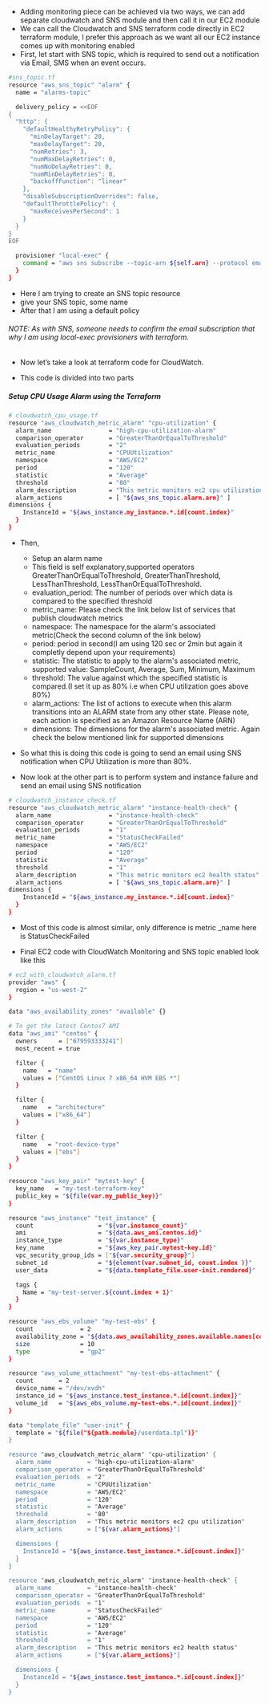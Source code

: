 * Adding monitoring piece can be achieved via two ways, we can add separate cloudwatch and SNS module and then call it in our EC2 module
* We can call the Cloudwatch and SNS terraform code directly in EC2 terraform module, I prefer this approach as we want all our EC2 instance comes up with monitoring enabled
* First, let start with SNS topic, which is required to send out a notification via Email, SMS when an event occurs.

```sh
#sns_topic.tf
resource "aws_sns_topic" "alarm" {
  name = "alarms-topic"

  delivery_policy = <<EOF
{
  "http": {
    "defaultHealthyRetryPolicy": {
      "minDelayTarget": 20,
      "maxDelayTarget": 20,
      "numRetries": 3,
      "numMaxDelayRetries": 0,
      "numNoDelayRetries": 0,
      "numMinDelayRetries": 0,
      "backoffFunction": "linear"
    },
    "disableSubscriptionOverrides": false,
    "defaultThrottlePolicy": {
      "maxReceivesPerSecond": 1
    }
  }
}
EOF

  provisioner "local-exec" {
    command = "aws sns subscribe --topic-arn ${self.arn} --protocol email --notification-endpoint ${var.alarms_email}"
  }
}
```

* Here I am trying to create an SNS topic resource
* give your SNS topic, some name
* After that I am using a default policy

###### NOTE: As with SNS, someone needs to confirm the email subscription that why I am using local-exec provisioners with terraform.

* Now let’s take a look at terraform code for CloudWatch.

* This code is divided into two parts

##### Setup CPU Usage Alarm using the Terraform

```sh
# cloudwatch_cpu_usage.tf
resource "aws_cloudwatch_metric_alarm" "cpu-utilization" {
  alarm_name                = "high-cpu-utilization-alarm"
  comparison_operator       = "GreaterThanOrEqualToThreshold"
  evaluation_periods        = "2"
  metric_name               = "CPUUtilization"
  namespace                 = "AWS/EC2"
  period                    = "120"
  statistic                 = "Average"
  threshold                 = "80"
  alarm_description         = "This metric monitors ec2 cpu utilization"
  alarm_actions             = [ "${aws_sns_topic.alarm.arn}" ]
dimensions {
    InstanceId = "${aws_instance.my_instance.*.id[count.index}"
  }
}
```

* Then,
    * Setup an alarm name
    * This field is self explanatory,supported operators GreaterThanOrEqualToThreshold, GreaterThanThreshold, LessThanThreshold, LessThanOrEqualToThreshold.
    * evaluation_period: The number of periods over which data is compared to the specified threshold
    * metric_name: Please check the link below list of services that publish cloudwatch metrics
    * namespace: The namespace for the alarm's associated metric(Check the second column of the link below)
    * period: period in second(I am using 120 sec or 2min but again it completly depend upon your requirements)
    * statistic: The statistic to apply to the alarm's associated metric, supported value: SampleCount, Average, Sum, Minimum, Maximum
    * threshold: The value against which the specified statistic is compared.(I set it up as 80% i.e when CPU utilization goes above 80%)
    * alarm_actions: The list of actions to execute when this alarm transitions into an ALARM state from any other state. Please note, each action is specified as an Amazon Resource Name (ARN)
    * dimensions: The dimensions for the alarm's associated metric. Again check the below mentioned link for supported dimensions

* So what this is doing this code is going to send an email using SNS notification when CPU Utilization is more than 80%.
* Now look at the other part is to perform system and instance failure and send an email using SNS notification

```sh
# cloudwatch_instance_check.tf
resource "aws_cloudwatch_metric_alarm" "instance-health-check" {
  alarm_name                = "instance-health-check"
  comparison_operator       = "GreaterThanOrEqualToThreshold"
  evaluation_periods        = "1"
  metric_name               = "StatusCheckFailed"
  namespace                 = "AWS/EC2"
  period                    = "120"
  statistic                 = "Average"
  threshold                 = "1"
  alarm_description         = "This metric monitors ec2 health status"
  alarm_actions             = [ "${aws_sns_topic.alarm.arn}" ]
dimensions {
    InstanceId = "${aws_instance.my_instance.*.id[count.index}"
  }
}
```
* Most of this code is almost similar, only difference is metric _name here is StatusCheckFailed

* Final EC2 code with CloudWatch Monitoring and SNS topic enabled look like this

```sh
# ec2_with_cloudwatch_alarm.tf
provider "aws" {
  region = "us-west-2"
}

data "aws_availability_zones" "available" {}

# To get the latest Centos7 AMI
data "aws_ami" "centos" {
  owners      = ["679593333241"]
  most_recent = true

  filter {
    name   = "name"
    values = ["CentOS Linux 7 x86_64 HVM EBS *"]
  }

  filter {
    name   = "architecture"
    values = ["x86_64"]
  }

  filter {
    name   = "root-device-type"
    values = ["ebs"]
  }
}

resource "aws_key_pair" "mytest-key" {
  key_name   = "my-test-terraform-key"
  public_key = "${file(var.my_public_key)}"
}

resource "aws_instance" "test_instance" {
  count                  = "${var.instance_count}"
  ami                    = "${data.aws_ami.centos.id}"
  instance_type          = "${var.instance_type}"
  key_name               = "${aws_key_pair.mytest-key.id}"
  vpc_security_group_ids = ["${var.security_group}"]
  subnet_id              = "${element(var.subnet_id, count.index )}"
  user_data              = "${data.template_file.user-init.rendered}"

  tags {
    Name = "my-test-server.${count.index + 1}"
  }
}

resource "aws_ebs_volume" "my-test-ebs" {
  count             = 2
  availability_zone = "${data.aws_availability_zones.available.names[count.index]}"
  size              = 10
  type              = "gp2"
}

resource "aws_volume_attachment" "my-test-ebs-attachment" {
  count       = 2
  device_name = "/dev/xvdh"
  instance_id = "${aws_instance.test_instance.*.id[count.index]}"
  volume_id   = "${aws_ebs_volume.my-test-ebs.*.id[count.index]}"
}

data "template_file" "user-init" {
  template = "${file("${path.module}/userdata.tpl")}"
}

resource "aws_cloudwatch_metric_alarm" "cpu-utilization" {
  alarm_name          = "high-cpu-utilization-alarm"
  comparison_operator = "GreaterThanOrEqualToThreshold"
  evaluation_periods  = "2"
  metric_name         = "CPUUtilization"
  namespace           = "AWS/EC2"
  period              = "120"
  statistic           = "Average"
  threshold           = "80"
  alarm_description   = "This metric monitors ec2 cpu utilization"
  alarm_actions       = ["${var.alarm_actions}"]

  dimensions {
    InstanceId = "${aws_instance.test_instance.*.id[count.index]}"
  }
}

resource "aws_cloudwatch_metric_alarm" "instance-health-check" {
  alarm_name          = "instance-health-check"
  comparison_operator = "GreaterThanOrEqualToThreshold"
  evaluation_periods  = "1"
  metric_name         = "StatusCheckFailed"
  namespace           = "AWS/EC2"
  period              = "120"
  statistic           = "Average"
  threshold           = "1"
  alarm_description   = "This metric monitors ec2 health status"
  alarm_actions       = ["${var.alarm_actions}"]

  dimensions {
    InstanceId = "${aws_instance.test_instance.*.id[count.index]}"
  }
}
```